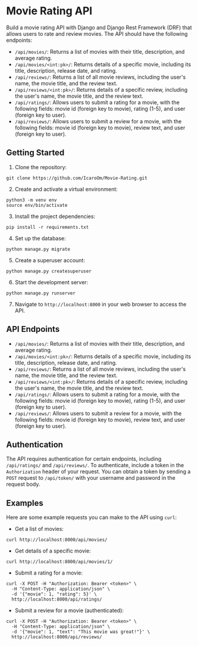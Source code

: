 # Movie Rating API

Build a movie rating API with Django and Django Rest Framework (DRF) that allows users to rate and review movies. The API should have the following endpoints:

- `/api/movies/`: Returns a list of movies with their title, description, and average rating.
- `/api/movies/<int:pk>/`: Returns details of a specific movie, including its title, description, release date, and rating.
- `/api/reviews/`: Returns a list of all movie reviews, including the user's name, the movie title, and the review text.
- `/api/reviews/<int:pk>/`: Returns details of a specific review, including the user's name, the movie title, and the review text.
- `/api/ratings/`: Allows users to submit a rating for a movie, with the following fields: movie id (foreign key to movie), rating (1-5), and user (foreign key to user).
- `/api/reviews/`: Allows users to submit a review for a movie, with the following fields: movie id (foreign key to movie), review text, and user (foreign key to user).

## Getting Started

1. Clone the repository:

```
git clone https://github.com/IcaroOm/Movie-Rating.git

```

2. Create and activate a virtual environment:

```
python3 -m venv env
source env/bin/activate
```

3. Install the project dependencies:

```
pip install -r requirements.txt
```

4. Set up the database:

```
python manage.py migrate
```

5. Create a superuser account:

```
python manage.py createsuperuser
```

6. Start the development server:

```
python manage.py runserver
```

7. Navigate to `http://localhost:8000` in your web browser to access the API.

## API Endpoints

- `/api/movies/`: Returns a list of movies with their title, description, and average rating.
- `/api/movies/<int:pk>/`: Returns details of a specific movie, including its title, description, release date, and rating.
- `/api/reviews/`: Returns a list of all movie reviews, including the user's name, the movie title, and the review text.
- `/api/reviews/<int:pk>/`: Returns details of a specific review, including the user's name, the movie title, and the review text.
- `/api/ratings/`: Allows users to submit a rating for a movie, with the following fields: movie id (foreign key to movie), rating (1-5), and user (foreign key to user).
- `/api/reviews/`: Allows users to submit a review for a movie, with the following fields: movie id (foreign key to movie), review text, and user (foreign key to user).

## Authentication

The API requires authentication for certain endpoints, including `/api/ratings/` and `/api/reviews/`. To authenticate, include a token in the `Authorization` header of your request. You can obtain a token by sending a `POST` request to `/api/token/` with your username and password in the request body.

## Examples

Here are some example requests you can make to the API using `curl`:

- Get a list of movies:

```
curl http://localhost:8000/api/movies/
```

- Get details of a specific movie:

```
curl http://localhost:8000/api/movies/1/
```

- Submit a rating for a movie:

```
curl -X POST -H "Authorization: Bearer <token>" \
  -H "Content-Type: application/json" \
  -d '{"movie": 1, "rating": 5}' \
  http://localhost:8000/api/ratings/
```

- Submit a review for a movie (authenticated):

```
curl -X POST -H "Authorization: Bearer <token>" \
  -H "Content-Type: application/json" \
  -d '{"movie": 1, "text": "This movie was great!"}' \
  http://localhost:8000/api/reviews/
```



